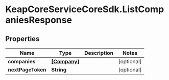 # KeapCoreServiceCoreSdk.ListCompaniesResponse

## Properties

Name | Type | Description | Notes
------------ | ------------- | ------------- | -------------
**companies** | [**[Company]**](Company.md) |  | [optional] 
**nextPageToken** | **String** |  | [optional] 


